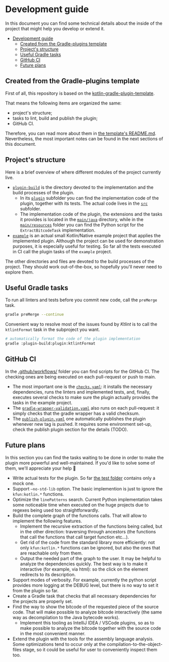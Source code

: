 # Development guide

In this document you can find some technical details about the inside of the project that might help you develop or extend it.

- [Development guide](#development-guide)
  - [Created from the Gradle-plugins template](#created-from-the-gradle-plugins-template)
  - [Project's structure](#projects-structure)
  - [Useful Gradle tasks](#useful-gradle-tasks)
  - [GitHub CI](#github-ci)
  - [Future plans](#future-plans)


## Created from the Gradle-plugins template

First of all, this repository is based on the [kotlin-gradle-plugin-template](https://github.com/cortinico/kotlin-gradle-plugin-template). 

That means the following items are organized the same:
* project's structure;
* tasks to lint, build and publish the plugin;
* GitHub CI.

Therefore, you can read more about them in [the template's README.md](https://github.com/cortinico/kotlin-gradle-plugin-template/blob/main/README.md). Nevertheless, the most important notes can be found in the next sections of this document.

## Project's structure

Here is a brief overview of where different modules of the project currently live.
* [`plugin-build`](./plugin-build/) is the directory devoted to the implementation and the build processes of the plugin.
  * In its [`plugin`](./plugin-build/plugin/) subfolder you can find the implementation code of the plugin, together with its tests. The actual code lives in the [`src`](./plugin-build/plugin/src/) subfolder.  
  * The implementation code of the plugin, the extensions and the tasks it provides is located in the [`main/java`](./plugin-build/plugin/src/main/java/) directory, while in the [`main/resources`](./plugin-build/plugin/src/main/resources/) folder you can find the Python script for the `ExtractBitcodeTask` implementation.
* [`example`](./example/) is an actual small Kotlin/Native example project that applies the implemented plugin. Although the project can be used for demonstration purposes, it is especially useful for testing. So far all the tests executed in CI call the plugin tasks of the `example` project.

The other directories and files are devoted to the build processes of the project. They should work out-of-the-box, so hopefully you'll never need to explore them.

## Useful Gradle tasks 

To run all linters and tests before you commit new code, call the `preMerge` task.
```bash
gradle preMerge --continue
```

Convenient way to resolve most of the issues found by *Ktlint* is to call the `ktlintFormat` task in the subproject you want.
```bash
# automatically format the code of the plugin implementation
gradle :plugin-build:plugin:ktlintFormat
```

## GitHub CI

In the [.github/workflows/](.github/workflows/) folder you can find scripts for the GitHub CI. The checking ones are being executed on each pull-request or push to main.

* The most important one is the [`checks.yaml`](.github/workflows/checks.yaml): it installs the necessary dependencies, runs the linters and implemented tests, and, finally, executes several checks to make sure the plugin actually provides the tasks in the example project.
* The [`gradle-wrapper-validation.yaml`](.github/workflows/gradle-wrapper-validation.yml) also runs on each pull-request: it simply checks that the gradle wrapper has a valid checksum.
* The [`publish-plugin.yaml`](.github/workflows/publish-plugin.yaml) one automatically publishes the plugin whenever new tag is pushed. It requires some environment set-up, check the publish plugin section for the details (TODO).

## Future plans

In this section you can find the tasks waiting to be done in order to make the plugin more powerful and well-maintained. If you'd like to solve some of them, we'll appreciate your help 🤍

* Write actual tests for the plugin. So far [the test folder](plugin-build/plugin/src/test/java/org/jetbrains/bitcodetools/plugin/) contains only a mock one.
* Support `–no-std-lib` option. The basic implemention is just to ignore the `kfun:kotlin.*` functions.
* Optimize the `linePatterns` search. Current Python implementation takes some noticeable time when executed on the huge projects due to regexes being used too straightforwardly.
* Build the complete graph of the functions calls. That will allow to implement the following features.
  * Implement the recursive extraction of the functions being called, but in the other direction: traversing through ancestors (the functions that call the functions that call target function etc...).
  * Get rid of the code from the standard library more efficiently: not only `kfun:kotlin.*` functions can be ignored, but also the ones that are reachable only from them.
  * Output the needed part of the graph to the user. It may be helpful to analyze the dependencies quickly. The best way is to make it interactive (for example, via html): so the click on the element redirects to its description.
* Support modes of verbosity. For example, currently the python script provides more logging at the DEBUG level, but there is no way to set it from the plugin so far.
* Create a Gradle task that checks that all necessary dependencies for the projects are properly set.
* Find the way to show the bitcode of the requested piece of the source code. That will make possible to analyze bitcode interactively (the same way as decompilation to the Java bytecode works).
  * Implement this tooling as IntelliJ IDEA / VSCode plugins, so as to make possible to analyze the bitcode together with the source code in the most convenient manner.
* Extend the plugin with the tools for the assembly language analysis. Some optimizations tend to occur only at the compilation-to-the-object-files stage, so it could be useful for user to conveniently inspect them too.

